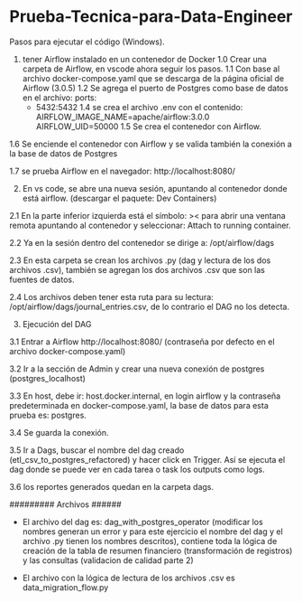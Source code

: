 # Prueba-Tecnica-para-Data-Engineer

Pasos para ejecutar el código (Windows).

1. tener Airflow instalado en un contenedor de Docker
1.0 Crear una carpeta de Airflow, en vscode ahora seguir los pasos.
1.1 Con base al archivo docker-compose.yaml que se descarga de la página oficial de Airflow (3.0.5) 
1.2 Se agrega el puerto de Postgres como base de datos en el archivo:
    ports:
      - 5432:5432
1.4 se crea el archivo .env con el contenido:
	AIRFLOW_IMAGE_NAME=apache/airflow:3.0.0
	AIRFLOW_UID=50000
1.5 Se crea el contenedor con Airflow.

1.6 Se enciende el contenedor con Airflow y se valida también la conexión a la base de datos de Postgres

1.7 se prueba Airflow en el navegador: http://localhost:8080/

2. En vs code, se abre una nueva sesión, apuntando al contenedor donde está airflow. (descargar el paquete: Dev Containers)

2.1 En la parte inferior izquierda está el símbolo: >< para abrir una ventana remota apuntando al contenedor y seleccionar: Attach to running container.

2.2 Ya en la sesión dentro del contenedor se dirige a: /opt/airflow/dags

2.3 En esta carpeta se crean los archivos .py (dag y lectura de los dos archivos .csv), también se agregan los dos archivos .csv que son las fuentes de datos.

2.4 Los archivos deben tener esta ruta para su lectura: /opt/airflow/dags/journal_entries.csv, de lo contrario el DAG no los detecta.

3. Ejecución del DAG

3.1 Entrar a Airflow http://localhost:8080/ (contraseña por defecto en el archivo docker-compose.yaml)

3.2 Ir a la sección de Admin y crear una nueva conexión de postgres (postgres_localhost)

3.3 En host, debe ir: host.docker.internal, en login airflow y la contraseña predeterminada en docker-compose.yaml, la base de datos para esta prueba es: postgres.

3.4 Se guarda la conexión.

3.5 Ir a Dags, buscar el nombre del dag creado (etl_csv_to_postgres_refactored) y hacer click en Trigger. Así se ejecuta el dag donde se puede ver en cada tarea o task los outputs como logs.

3.6 los reportes generados quedan en la carpeta dags.

######### Archivos ######

- El archivo del dag es: dag_with_postgres_operator (modificar los nombres generan un error y para este ejercicio el nombre del dag y el archivo .py tienen los nombres descritos), contiene toda la lógica de creación de
la tabla de resumen financiero (transformación de registros) y las consultas (validacion de calidad parte 2)

- El archivo con la lógica de lectura de los archivos .csv es data_migration_flow.py

